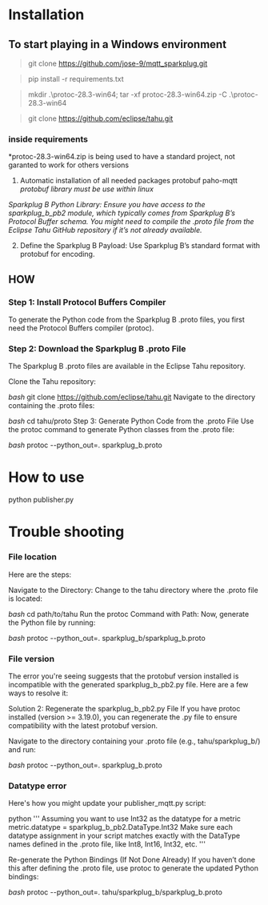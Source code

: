 # Installation

## To start playing in a Windows environment
> git clone https://github.com/jose-9/mqtt_sparkplug.git

> pip install -r requirements.txt

> mkdir .\protoc-28.3-win64;  tar -xf protoc-28.3-win64.zip -C .\protoc-28.3-win64

> git clone https://github.com/eclipse/tahu.git

### inside requirements
*protoc-28.3-win64.zip is being used to have a standard project, not garanted to work for others versions

1. Automatic installation of all needed packages
protobuf paho-mqtt
*protobuf library must be use within linux*

*Sparkplug B Python Library: Ensure you have access to the sparkplug_b_pb2 module, which typically comes from Sparkplug B’s Protocol Buffer schema. You might need to compile the .proto file from the Eclipse Tahu GitHub repository if it’s not already available.*

2. Define the Sparkplug B Payload: Use Sparkplug B’s standard format with protobuf for encoding.


## HOW
### Step 1: Install Protocol Buffers Compiler
To generate the Python code from the Sparkplug B .proto files, you first need the Protocol Buffers compiler (protoc).


### Step 2: Download the Sparkplug B .proto File
The Sparkplug B .proto files are available in the Eclipse Tahu repository.

Clone the Tahu repository:

*bash*
git clone https://github.com/eclipse/tahu.git
Navigate to the directory containing the .proto files:

*bash*
cd tahu/proto
Step 3: Generate Python Code from the .proto File
Use the protoc command to generate Python classes from the .proto file:

*bash*
protoc --python_out=. sparkplug_b.proto


# How to use
python publisher.py


# Trouble shooting
### File location
Here are the steps:

Navigate to the Directory: Change to the tahu directory where the .proto file is located:

*bash*
cd path/to/tahu
Run the protoc Command with Path: Now, generate the Python file by running:

*bash*
protoc --python_out=. sparkplug_b/sparkplug_b.proto


### File version
The error you're seeing suggests that the protobuf version installed is incompatible with the generated sparkplug_b_pb2.py file. Here are a few ways to resolve it:

Solution 2: Regenerate the sparkplug_b_pb2.py File
If you have protoc installed (version >= 3.19.0), you can regenerate the .py file to ensure compatibility with the latest protobuf version.

Navigate to the directory containing your .proto file (e.g., tahu/sparkplug_b/) and run:

*bash*
protoc --python_out=. sparkplug_b.proto

### Datatype error
Here's how you might update your publisher_mqtt.py script:

python
'''
 Assuming you want to use Int32 as the datatype for a metric
metric.datatype = sparkplug_b_pb2.DataType.Int32
Make sure each datatype assignment in your script matches exactly with the DataType names defined in the .proto file, like Int8, Int16, Int32, etc.
'''

Re-generate the Python Bindings (If Not Done Already)
If you haven’t done this after defining the .proto file, use protoc to generate the updated Python bindings:

*bash*
protoc --python_out=. tahu/sparkplug_b/sparkplug_b.proto